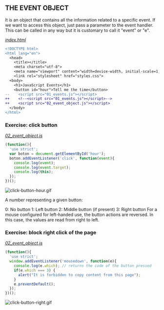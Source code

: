 ## THE EVENT OBJECT 
  
It is an object that contains all the information related to a specific event. If we want to access this object, just pass a parameter to the event handler. This can be called in any way but it is customary to call it "event" or "e".


_[index.html](./index.html)_
```diff
<!DOCTYPE html>
<html lang="en">
  <head>
    <title></title>
    <meta charset="utf-8">
    <meta name="viewport" content="width=device-width, initial-scale=1, maximum-scale=1" /> </head>
    <link rel="stylesheet" href="styles.css">
  <body>
    <h1>JavaScript Events</h1>
    <button id="hour">Tell me the time</button>
--    <script src="01_events.js"></script>
++    <!--<script src="01_events.js"></script>-->
++    <script src="02_event_object.js"></script>
  </body>
</html>
```

### Exercise: click button
_[02_event_object.js](./02_event_object.js)_
```js
(function(){
  'use strict';
  var boton = document.getElementById('hour');
  boton.addEventListener('click', function(event){
    console.log(event);
    console.log(event.target);
    console.log(this);
  });
})();
```
![click-button-hour.gif](../99_Readme_Resources/02_Events/click-button-hour.gif)

A number representing a given button:

0: No button
1: Left button
2: Middle button (if present)
3: Right button
For a mouse configured for left-handed use, the button actions are reversed. In this case, the values are read from right to left.

### Exercise: block right click of the page
_[02_event_object.js](./02_event_object.js)_
```js
(function(){
  'use strict';
  window.addEventListener('mousedown', function(e){
    console.log(e.which); // returns the code of the button pressed
    if(e.which === 3) {
      alert("It is forbidden to copy content from this page");
    }
    e.preventDefault();
  });
})();
```

![click-button-right.gif](../99_Readme_Resources/02_Events/click-button-right.gif)
